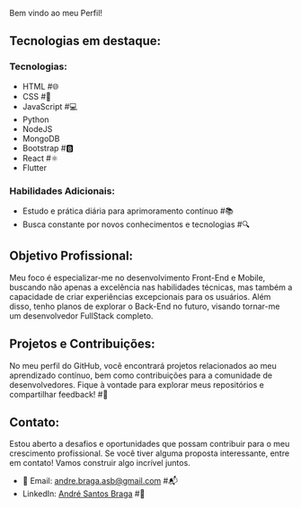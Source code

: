 Bem vindo ao meu Perfil!

## Tecnologias em destaque:

### Tecnologias:
- HTML #🌐
- CSS #🎨
- JavaScript #💻
- Python
- NodeJS
- MongoDB
- Bootstrap #🅱️
- React #⚛️
- Flutter

### Habilidades Adicionais:
- Estudo e prática diária para aprimoramento contínuo #📚
- Busca constante por novos conhecimentos e tecnologias #🔍

## Objetivo Profissional:

Meu foco é especializar-me no desenvolvimento Front-End e Mobile, buscando não apenas a excelência nas habilidades técnicas, mas também a capacidade de criar experiências excepcionais para os usuários. Além disso, tenho planos de explorar o Back-End no futuro, visando tornar-me um desenvolvedor FullStack completo.

## Projetos e Contribuições:

No meu perfil do GitHub, você encontrará projetos relacionados ao meu aprendizado contínuo, bem como contribuições para a comunidade de desenvolvedores. Fique à vontade para explorar meus repositórios e compartilhar feedback! #🚀

## Contato:

Estou aberto a desafios e oportunidades que possam contribuir para o meu crescimento profissional. Se você tiver alguma proposta interessante, entre em contato! Vamos construir algo incrível juntos.

- 📧 Email: [andre.braga.asb@gmail.com](mailto:andre.braga.asb@gmail.com) #📬
- LinkedIn: [André Santos Braga](https://www.linkedin.com/in/andresantosbraga/) #🔗
